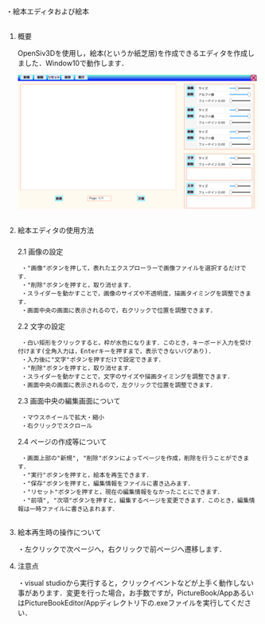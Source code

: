 #
・絵本エディタおよび絵本

##
1. 概要

    OpenSiv3Dを使用し，絵本(というか紙芝居)を作成できるエディタを作成しました．Window10で動作します．

    ![実行例](実行例.png)

##
2. 絵本エディタの使用方法

    ###
    2.1 画像の設定

        ・"画像"ボタンを押して，表れたエクスプローラーで画像ファイルを選択するだけです．
        ・"削除"ボタンを押すと，取り消せます．
        ・スライダーを動かすことで，画像のサイズや不透明度，描画タイミングを調整できます．
        ・画面中央の画面に表示されるので，右クリックで位置を調整できます．

    2.2 文字の設定

        ・白い矩形をクリックすると，枠が水色になります．このとき，キーボード入力を受け付けます(全角入力は，Enterキーを押すまで，表示できないバグあり).
        ・入力後に"文字"ボタンを押すだけで設定できます．
        ・"削除"ボタンを押すと，取り消せます．
        ・スライダーを動かすことで，文字のサイズや描画タイミングを調整できます．
        ・画面中央の画面に表示されるので，左クリックで位置を調整できます．

    2.3 画面中央の編集画面について

        ・マウスホイールで拡大・縮小
        ・右クリックでスクロール

    2.4 ページの作成等について

        ・画面上部の"新規", "削除"ボタンによってページを作成，削除を行うことができます．
        ・"実行"ボタンを押すと，絵本を再生できます．
        ・"保存"ボタンを押すと，編集情報をファイルに書き込みます．
        ・"リセット"ボタンを押すと，現在の編集情報をなかったことにできます．
        ・"前項", "次項"ボタンを押すと，編集するページを変更できます．このとき，編集情報は一時ファイルに書き込まれます．

##
3. 絵本再生時の操作について

    ・左クリックで次ページへ，右クリックで前ページへ遷移します．

4. 注意点

    ・visual studioから実行すると，クリックイベントなどが上手く動作しない事があります．変更を行った場合，お手数ですが，PictureBook/AppあるいはPictureBookEditor/Appディレクトリ下の.exeファイルを実行してください．